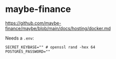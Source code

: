 # maybe-finance

https://github.com/maybe-finance/maybe/blob/main/docs/hosting/docker.md

Needs a `.env`:

```
SECRET_KEYBASE="" # openssl rand -hex 64
POSTGRES_PASSWORD=""
```
